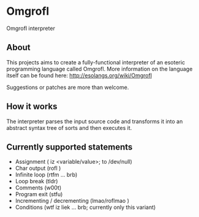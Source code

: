 Omgrofl
=======

Omgrofl interpreter

About
-----

This projects aims to create a fully-functional interpreter of an esoteric
programming language called Omgrofl. More information on the language itself
can be found here: http://esolangs.org/wiki/Omgrofl

Suggestions or patches are more than welcome.

How it works
------------

The interpreter parses the input source code and transforms it into an abstract
syntax tree of sorts and then executes it.

Currently supported statements
------------------------------

+ Assignment (<variable> iz <variable/value>; <variable> to /dev/null)
+ Char output (rofl <variable>)
+ Infinite loop (rtfm ... brb)
+ Loop break (tldr)
+ Comments (w00t)
+ Program exit (stfu)
+ Incrementing / decrementing (lmao/roflmao <variable>)
+ Conditions (wtf <variable> iz liek <value> ... brb; currently only this variant)
